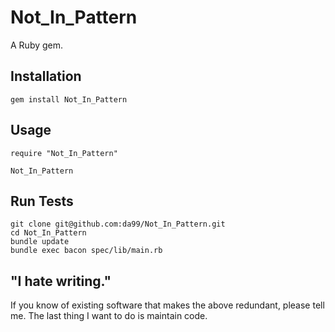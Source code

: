 
Not\_In\_Pattern
================

A Ruby gem.

Installation
------------

    gem install Not_In_Pattern

Usage
------

    require "Not_In_Pattern"
    
    Not_In_Pattern


Run Tests
---------

    git clone git@github.com:da99/Not_In_Pattern.git
    cd Not_In_Pattern
    bundle update
    bundle exec bacon spec/lib/main.rb

"I hate writing."
-----------------------------

If you know of existing software that makes the above redundant,
please tell me. The last thing I want to do is maintain code.

